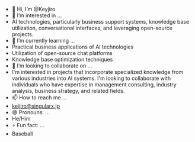 - 👋 Hi, I’m @Keyjiro
- 👀 I’m interested in ...
- AI technologies, particularly business support systems, knowledge base utilization, conversational interfaces, and leveraging open-source projects.
- 🌱 I’m currently learning ...
- Practical business applications of AI technologies
- Utilization of open-source chat platforms
- Knowledge base optimization techniques
- 💞️ I’m looking to collaborate on ...
- I'm interested in projects that incorporate specialized knowledge from various industries into AI systems. I'm looking to collaborate with individuals who have expertise in management consulting, industry analysis, business strategy, and related fields.
- 📫 How to reach me ...
- keijiro@singularx.jp
- 😄 Pronouns: ...
- He/Him
- ⚡ Fun fact: ...
- Baseball

<!---
Keyjiro/Keyjiro is a ✨ special ✨ repository because its `README.md` (this file) appears on your GitHub profile.
You can click the Preview link to take a look at your changes.
--->
